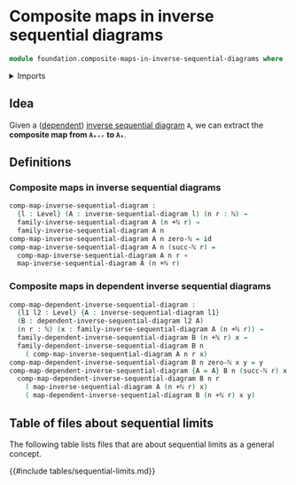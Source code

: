 # Composite maps in inverse sequential diagrams

```agda
module foundation.composite-maps-in-inverse-sequential-diagrams where
```

<details><summary>Imports</summary>

```agda
open import elementary-number-theory.addition-natural-numbers
open import elementary-number-theory.natural-numbers

open import foundation.dependent-inverse-sequential-diagrams
open import foundation.inverse-sequential-diagrams
open import foundation.universe-levels

open import foundation-core.function-types
```

</details>

## Idea

Given a ([dependent](foundation.dependent-inverse-sequential-diagrams.md))
[inverse sequential diagram](foundation.inverse-sequential-diagrams.md) `A`, we
can extract the **composite map from `Aₙ₊ᵣ` to `Aₙ`**.

## Definitions

### Composite maps in inverse sequential diagrams

```agda
comp-map-inverse-sequential-diagram :
  {l : Level} (A : inverse-sequential-diagram l) (n r : ℕ) →
  family-inverse-sequential-diagram A (n +ℕ r) →
  family-inverse-sequential-diagram A n
comp-map-inverse-sequential-diagram A n zero-ℕ = id
comp-map-inverse-sequential-diagram A n (succ-ℕ r) =
  comp-map-inverse-sequential-diagram A n r ∘
  map-inverse-sequential-diagram A (n +ℕ r)
```

### Composite maps in dependent inverse sequential diagrams

```agda
comp-map-dependent-inverse-sequential-diagram :
  {l1 l2 : Level} {A : inverse-sequential-diagram l1}
  (B : dependent-inverse-sequential-diagram l2 A)
  (n r : ℕ) (x : family-inverse-sequential-diagram A (n +ℕ r)) →
  family-dependent-inverse-sequential-diagram B (n +ℕ r) x →
  family-dependent-inverse-sequential-diagram B n
    ( comp-map-inverse-sequential-diagram A n r x)
comp-map-dependent-inverse-sequential-diagram B n zero-ℕ x y = y
comp-map-dependent-inverse-sequential-diagram {A = A} B n (succ-ℕ r) x y =
  comp-map-dependent-inverse-sequential-diagram B n r
    ( map-inverse-sequential-diagram A (n +ℕ r) x)
    ( map-dependent-inverse-sequential-diagram B (n +ℕ r) x y)
```

## Table of files about sequential limits

The following table lists files that are about sequential limits as a general
concept.

{{#include tables/sequential-limits.md}}
